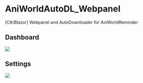 # AniWorldAutoDL_Webpanel

[C#/Blazor] Webpanel and AutoDownloader for AniWorldReminder

## Dashboard
![](https://reducemy.link/p/4WRCGk)

## Settings
![](https://reducemy.link/p/4WRCFC)
